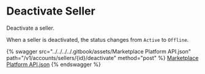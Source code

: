 # Deactivate Seller

Deactivate a seller.

When a seller is deactivated, the status changes from `Active` to `Offline`.

{% swagger src="../../../../.gitbook/assets/Marketplace Platform API.json" path="/v1/accounts/sellers/{id}/deactivate" method="post" %}
[Marketplace Platform API.json](<../../../../.gitbook/assets/Marketplace Platform API.json>)
{% endswagger %}
